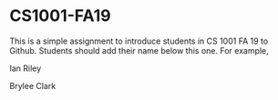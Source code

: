 # CS1001-FA19
This is a simple assignment to introduce students in CS 1001 FA 19 to Github.
Students should add their name below this one. For example,

Ian Riley

Brylee Clark
